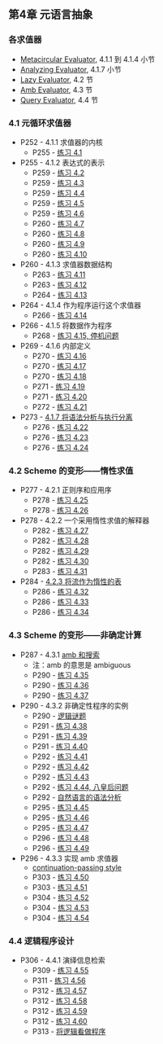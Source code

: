 ## 第4章 元语言抽象

### 各求值器

* [Metacircular Evaluator](./mceval.scm), 4.1.1 到 4.1.4 小节
* [Analyzing Evaluator](./analyzingmceval.scm), 4.1.7 小节
* [Lazy Evaluator](./lazyeval.scm), 4.2 节
* [Amb Evaluator](./ambeval.scm), 4.3 节
* [Query Evaluator](./queryeval.scm), 4.4 节

### 4.1 元循环求值器

* P252 - 4.1.1 求值器的内核
	* P255 - [练习 4.1](./exercise_4_1.md)
* P255 - 4.1.2 表达式的表示
	* P259 - [练习 4.2](./exercise_4_2.md)
	* P259 - [练习 4.3](./exercise_4_3.md)
	* P259 - [练习 4.4](./exercise_4_4.md)
	* P259 - [练习 4.5](./exercise_4_5.md)
	* P259 - [练习 4.6](./exercise_4_6.md)
	* P260 - [练习 4.7](./exercise_4_7.md)
	* P260 - [练习 4.8](./exercise_4_8.md)
	* P260 - [练习 4.9](./exercise_4_9.md)
	* P260 - [练习 4.10](./exercise_4_10.md)
* P260 - 4.1.3 求值器数据结构
	* P263 - [练习 4.11](./exercise_4_11.md)
	* P263 - [练习 4.12](./exercise_4_12.md)
	* P264 - [练习 4.13](./exercise_4_13.md)
* P264 - 4.1.4 作为程序运行这个求值器
	* P266 - [练习 4.14](./exercise_4_14.md)
* P266 - 4.1.5 将数据作为程序
	* P268 - [练习 4.15, 停机问题](./exercise_4_15.md)
* P269 - 4.1.6 内部定义
	* P270 - [练习 4.16](./exercise_4_16.md)
	* P270 - [练习 4.17](./exercise_4_17.md)
	* P270 - [练习 4.18](./exercise_4_18.md)
	* P271 - [练习 4.19](./exercise_4_19.md)
	* P271 - [练习 4.20](./exercise_4_20.md)
	* P272 - [练习 4.21](./exercise_4_21.md)
* P273 - [4.1.7 将语法分析与执行分离](./analyzingmceval.scm)
	* P276 - [练习 4.22](./exercise_4_22.md)
	* P276 - [练习 4.23](./exercise_4_23.md)
	* P276 - [练习 4.24](./exercise_4_24.md)

### 4.2 Scheme 的变形——惰性求值	

* P277 - 4.2.1 正则序和应用序
	* P278 - [练习 4.25](./exercise_4_25.md)
	* P278 - [练习 4.26](./exercise_4_26.md)
* P278 - 4.2.2 一个采用惰性求值的解释器
	* P282 - [练习 4.27](./exercise_4_27.md)
	* P282 - [练习 4.28](./exercise_4_28.md)
	* P282 - [练习 4.29](./exercise_4_29.md)
	* P282 - [练习 4.30](./exercise_4_30.md)
	* P283 - [练习 4.31](./exercise_4_31.scm)
* P284 - [4.2.3 将流作为惰性的表](./streams_as_lazy_list.scm)
	* P286 - [练习 4.32](./exercise_4_32.md)
	* P286 - [练习 4.33](./exercise_4_33.md)
	* P286 - [练习 4.34](./exercise_4_34.scm)

### 4.3 Scheme 的变形——非确定计算

* P287 - 4.3.1 [amb 和搜索](./amb_and_search.scm)
	* 注：amb 的意思是 ambiguous
	* P290 - [练习 4.35](./exercise_4_35.scm)
	* P290 - [练习 4.36](./exercise_4_36.md)
	* P290 - [练习 4.37](./exercise_4_37.md)
* P290 - 4.3.2 非确定性程序的实例
	* P290 - [逻辑谜题](./multiple_dwelling.scm)
	* P291 - [练习 4.38](./exercise_4_38.md)
	* P291 - [练习 4.39](./exercise_4_39.md)
	* P291 - [练习 4.40](./exercise_4_40.md)
	* P292 - [练习 4.41](./exercise_4_41.scm)
	* P292 - [练习 4.42](./exercise_4_42.scm)
	* P292 - [练习 4.43](./exercise_4_43.scm)
	* P292 - [练习 4.44, 八皇后问题](./exercise_4_44.scm)
	* P292 - [自然语言的语法分析](./parsing_natural_language.scm)
	* P295 - [练习 4.45](./exercise_4_45.md)
	* P295 - [练习 4.46](./exercise_4_46.md)
	* P295 - [练习 4.47](./exercise_4_47.md)
	* P296 - [练习 4.48](./exercise_4_48.md)
	* P296 - [练习 4.49](./exercise_4_49.md)
* P296 - 4.3.3 实现 amb 求值器
	* [continuation-passing style](./cps.md)
	* P303 - [练习 4.50](./exercise_4_50.md)
	* P303 - [练习 4.51](./exercise_4_51.md)
	* P304 - [练习 4.52](./exercise_4_52.md)
	* P304 - [练习 4.53](./exercise_4_53.md)
	* P304 - [练习 4.54](./exercise_4_54.md)

### 4.4 逻辑程序设计

* P306 - 4.4.1 演绎信息检索
	* P309 - [练习 4.55](./exercise_4_55.md)
	* P311 - [练习 4.56](./exercise_4_56.md)
	* P312 - [练习 4.57](./exercise_4_57.md)
	* P312 - [练习 4.58](./exercise_4_58.md)
	* P312 - [练习 4.59](./exercise_4_59.md)
	* P312 - [练习 4.60](./exercise_4_60.md)
	* P313 - [将逻辑看做程序](./logic_as_programs.scm)












	



